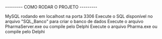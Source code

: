 --------- COMO RODAR O PROJETO ---------

MySQL rodando em localhost na porta 3306
Execute o SQL disponível no arquivo "SQL_Banco" para criar o banco de dados
Execute o arquivo PharmaServer.exe ou compile pelo Delphi
Execute o arquivo Pharma.exe ou compile pelo Delphi
